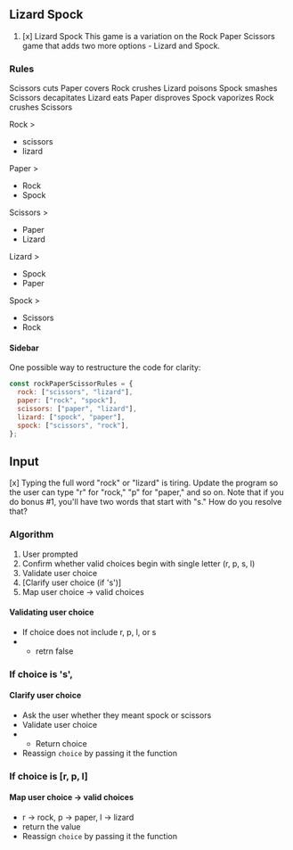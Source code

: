 ## Lizard Spock

1. [x] Lizard Spock This game is a variation on the Rock Paper Scissors game that adds two more options - Lizard and Spock.

### Rules

Scissors cuts Paper covers Rock crushes Lizard poisons Spock smashes Scissors decapitates Lizard eats Paper disproves Spock vaporizes Rock crushes Scissors

Rock >

- scissors
- lizard

Paper >

- Rock
- Spock

Scissors >

- Paper
- Lizard

Lizard >

- Spock
- Paper

Spock >

- Scissors
- Rock

#### Sidebar

One possible way to restructure the code for clarity:

```javascript
const rockPaperScissorRules = {
  rock: ["scissors", "lizard"],
  paper: ["rock", "spock"],
  scissors: ["paper", "lizard"],
  lizard: ["spock", "paper"],
  spock: ["scissors", "rock"],
};
```

## Input

[x] Typing the full word "rock" or "lizard" is tiring. Update the program so the user can type "r" for "rock," "p" for "paper," and so on. Note that if you do bonus #1, you'll have two words that start with "s." How do you resolve that?

### Algorithm

1. User prompted
2. Confirm whether valid choices begin with single letter (r, p, s, l)
3. Validate user choice
4. [Clarify user choice (if 's')]
5. Map user choice -> valid choices

#### Validating user choice

- If choice does not include r, p, l, or s
- - retrn false

### If choice is 's',

#### Clarify user choice

- Ask the user whether they meant spock or scissors
- Validate user choice
- - Return choice
- Reassign `choice` by passing it the function

### If choice is [r, p, l]

#### Map user choice -> valid choices

- r -> rock, p -> paper, l -> lizard
- return the value
- Reassign `choice` by passing it the function
